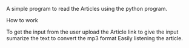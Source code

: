 A simple program to read the Articles using the python program.

How to work

 To get the input from the user
 upload the Article link to give the input
 sumarize the text to convert the mp3 format
 Easily listening the article.
